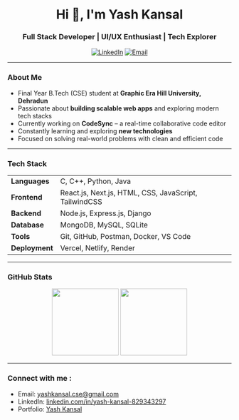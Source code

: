 <!-- GitHub Profile README for https://github.com/Kansal-ji -->

<h1 align="center">Hi 👋, I'm Yash Kansal</h1>
<h3 align="center"> Full Stack Developer | UI/UX Enthusiast | Tech Explorer</h3>

<p align="center">
  <a href="https://www.linkedin.com/in/yash-kansal-829343297"><img src="https://img.shields.io/badge/LinkedIn-blue?style=flat&logo=linkedin&logoColor=white" alt="LinkedIn"/></a>
  <a href="mailto:yashkansal.cse@gmail.com"><img src="https://img.shields.io/badge/Email-D14836?style=flat&logo=gmail&logoColor=white" alt="Email"/></a>
</p>

---

###  About Me

-  Final Year B.Tech (CSE) student at **Graphic Era Hill University, Dehradun**
-  Passionate about **building scalable web apps** and exploring modern tech stacks
-  Currently working on **CodeSync** – a real-time collaborative code editor
-  Constantly learning and exploring **new technologies**
-  Focused on solving real-world problems with clean and efficient code

---

###  Tech Stack

<div align="center">

<table>
<tr>
<td><b>Languages</b></td>
<td>C, C++, Python, Java</td>
</tr>
<tr>
<td><b>Frontend</b></td>
<td>React.js, Next.js, HTML, CSS, JavaScript, TailwindCSS</td>
</tr>
<tr>
<td><b>Backend</b></td>
<td>Node.js, Express.js, Django</td>
</tr>
<tr>
<td><b>Database</b></td>
<td>MongoDB, MySQL, SQLite</td>
</tr>
<tr>
<td><b>Tools</b></td>
<td>Git, GitHub, Postman, Docker, VS Code</td>
</tr>
<tr>
<td><b>Deployment</b></td>
<td>Vercel, Netlify, Render</td>
</tr>
</table>

</div>


---

###  GitHub Stats

<p align="center">
  <img src="https://github-readme-stats.vercel.app/api?username=Kansal-ji&show_icons=true&theme=github_dark" height="150"/>
  <img src="https://github-readme-streak-stats.herokuapp.com?user=Kansal-ji&theme=github-dark&hide_border=false" height="150"/>
</p>

---

###  Connect with me :

- Email: [yashkansal.cse@gmail.com](mailto:yashkansal.cse@gmail.com)  
- LinkedIn: [linkedin.com/in/yash-kansal-829343297](https://linkedin.com/in/yash-kansal-829343297)  
- Portfolio: [Yash Kansal](https://yash-kansal.netlify.app/)

